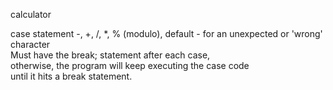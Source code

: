 calculator

case statement
-, +, /, \*, % (modulo), default - for an unexpected or 'wrong' character  
Must have the break; statement after each case,  
otherwise, the program will keep executing the case code  
until it hits a break statement.
